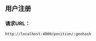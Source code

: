 ## 用户注册

### 请求URL：
```
http://localhost:4000/position/:geohash
```
<!--stackedit_data:
eyJoaXN0b3J5IjpbLTQyNDE0ODc3NV19
-->